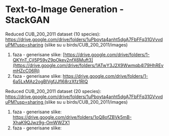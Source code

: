 # Text-to-Image Generation - StackGAN

Reduced CUB_200_2011 dataset (10 species): 
https://drive.google.com/drive/folders/1uPboyta4anht5dgA7FbFFq31GVvvduPM?usp=sharing  (slike su u birds/CUB_200_2011/images)

1. faza - generisane slike: [https://drive.google.com/drive/folders/1-QKYnT_CjI5P59vZ9pOkev2nfX6Muft3](https://drive.google.com/drive/folders/1ATwY3J2X9Wwmqb4l79HhREvmHZcC06Rj)
2. faza - generisane slike: https://drive.google.com/drive/folders/1-6a5LxMAz2ogBIVgfJJfl68rzXfz1RIQ




Reduced CUB_200_2011 dataset (20 species): 
[https://drive.google.com/drive/folders/1uPboyta4anht5dgA7FbFFq31GVvvduPM?usp=sharing ](https://drive.google.com/drive/folders/1A0CgePNm66i7hfmxeDswO6fFKZyyWNzA) (slike su u birds/CUB_200_2011/images)

1. faza - generisane slike: https://drive.google.com/drive/folders/1oQ8ofZBVk5mB-XhaK9QJwz9g-OmWWZX1
2. faza - generisane slike: 

